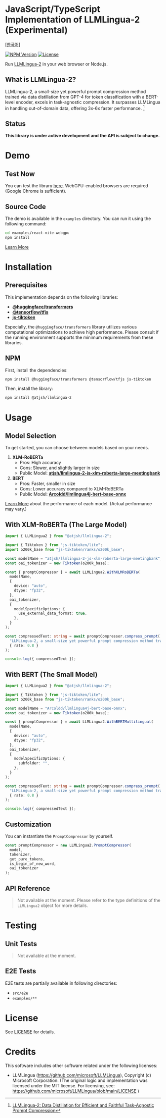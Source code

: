 # JavaScript/TypeScript Implementation of LLMLingua-2 (Experimental)

[[한국어]](README.ko-kr.md)

[![NPM Version](https://img.shields.io/npm/v/%40atjsh%2Fllmlingua-2)](https://www.npmjs.com/package/@atjsh/llmlingua-2)
[![License](https://img.shields.io/badge/license-MIT-blue.svg)](LICENSE)

Run [LLMLingua-2](https://github.com/microsoft/LLMLingua) in your web browser or Node.js.

## What is LLMLingua-2?

LLMLingua-2, a small-size yet powerful prompt compression method trained via data distillation from GPT-4 for token classification with a BERT-level encoder, excels in task-agnostic compression. It surpasses LLMLingua in handling out-of-domain data, offering 3x-6x faster performance. [^llmlingua-2]

[^llmlingua-2]: [LLMLingua-2: Data Distillation for Efficient and Faithful Task-Agnostic Prompt Compression](https://aclanthology.org/2024.findings-acl.57/)

## Status

**This library is under active development and the API is subject to change.**

# Demo

## Test Now

You can test the library [here](https://atjsh.github.io/llmlingua-2-js). WebGPU-enabled browsers are required (Google Chrome is sufficient).

## Source Code

The demo is available in the `examples` directory. You can run it using the following command:

```sh
cd examples/react-vite-webgpu
npm install
```

[Learn More](/examples/react-vite-webgpu/README.md)

# Installation

## Prerequisites

This implementation depends on the following libraries:

- [**@huggingface/transformers**](https://github.com/huggingface/transformers.js)
- [**@tensorflow/tfjs**](https://github.com/tensorflow/tfjs)
- [**js-tiktoken**](https://www.npmjs.com/package/js-tiktoken)

Especially, the `@huggingface/transformers` library utilizes various computational optimizations to achieve high performance. Please consult if the running environment supports the minimum requirements from these libraries.

## NPM

First, install the dependencies:

```sh
npm install @huggingface/transformers @tensorflow/tfjs js-tiktoken
```

Then, install the library:

```sh
npm install @atjsh/llmlingua-2
```

# Usage

## Model Selection

To get started, you can choose between models based on your needs.

1. **XLM-RoBERTa**
   - Pros: High accuracy
   - Cons: Slower, and slightly larger in size
   - Public Model: **[atjsh/llmlingua-2-js-xlm-roberta-large-meetingbank](https://huggingface.co/atjsh/llmlingua-2-js-xlm-roberta-large-meetingbank)**
2. **BERT**
   - Pros: Faster, smaller in size
   - Cons: Lower accuracy compared to XLM-RoBERTa
   - Public Model: **[Arcoldd/llmlingua4j-bert-base-onnx](https://huggingface.co/Arcoldd/llmlingua4j-bert-base-onnx)**

[Learn More](https://llmlingua.com/llmlingua2.html#:~:text=our%20classification%20model.-,Performance,-We%20evaluate%20LLMLingua) about the performance of each model. (Actual performance may vary.)

## With XLM-RoBERTa (The Large Model)

```typescript
import { LLMLingua2 } from "@atjsh/llmlingua-2";

import { Tiktoken } from "js-tiktoken/lite";
import o200k_base from "js-tiktoken/ranks/o200k_base";

const modelName = "atjsh/llmlingua-2-js-xlm-roberta-large-meetingbank";
const oai_tokenizer = new Tiktoken(o200k_base);

const { promptCompressor } = await LLMLingua2.WithXLMRoBERTa(
  modelName,
  {
    device: "auto",
    dtype: "fp32",
  },
  oai_tokenizer,
  {
    modelSpecificOptions: {
      use_external_data_format: true,
    },
  }
);

const compressedText: string = await promptCompressor.compress_prompt(
  "LLMLingua-2, a small-size yet powerful prompt compression method trained via data distillation from GPT-4 for token classification with a BERT-level encoder, excels in task-agnostic compression. It surpasses LLMLingua in handling out-of-domain data, offering 3x-6x faster performance.",
  { rate: 0.8 }
);

console.log({ compressedText });
```

## With BERT (The Small Model)

```typescript
import { LLMLingua2 } from "@atjsh/llmlingua-2";

import { Tiktoken } from "js-tiktoken/lite";
import o200k_base from "js-tiktoken/ranks/o200k_base";

const modelName = "Arcoldd/llmlingua4j-bert-base-onnx";
const oai_tokenizer = new Tiktoken(o200k_base);

const { promptCompressor } = await LLMLingua2.WithBERTMultilingual(
  modelName,
  {
    device: "auto",
    dtype: "fp32",
  },
  oai_tokenizer,
  {
    modelSpecificOptions: {
      subfolder: "",
    },
  }
);

const compressedText: string = await promptCompressor.compress_prompt(
  "LLMLingua-2, a small-size yet powerful prompt compression method trained via data distillation from GPT-4 for token classification with a BERT-level encoder, excels in task-agnostic compression. It surpasses LLMLingua in handling out-of-domain data, offering 3x-6x faster performance.",
  { rate: 0.8 }
);

console.log({ compressedText });
```

## Customization

You can instantiate the `PromptCompressor` by yourself.

```typescript
const promptCompressor = new LLMLingua2.PromptCompressor(
  model,
  tokenizer,
  get_pure_tokens,
  is_begin_of_new_word,
  oai_tokenizer
);
```

## API Reference

> Not available at the moment. Please refer to the type definitions of the `LLMLingua2` object for more details.

# Testing

## Unit Tests

> Not available at the moment.

## E2E Tests

E2E tests are partially available in following directories:

- `src/e2e`
- `examples/**`

# License

See [LICENSE](LICENSE) for details.

# Credits

This software includes other software related under the following licenses:

- LLMLingua (https://github.com/microsoft/LLMLingua), Copyright (c) Microsoft Corporation. (The original logic and implementation was licensed under the MIT license. For licensing, see: https://github.com/microsoft/LLMLingua/blob/main/LICENSE )
